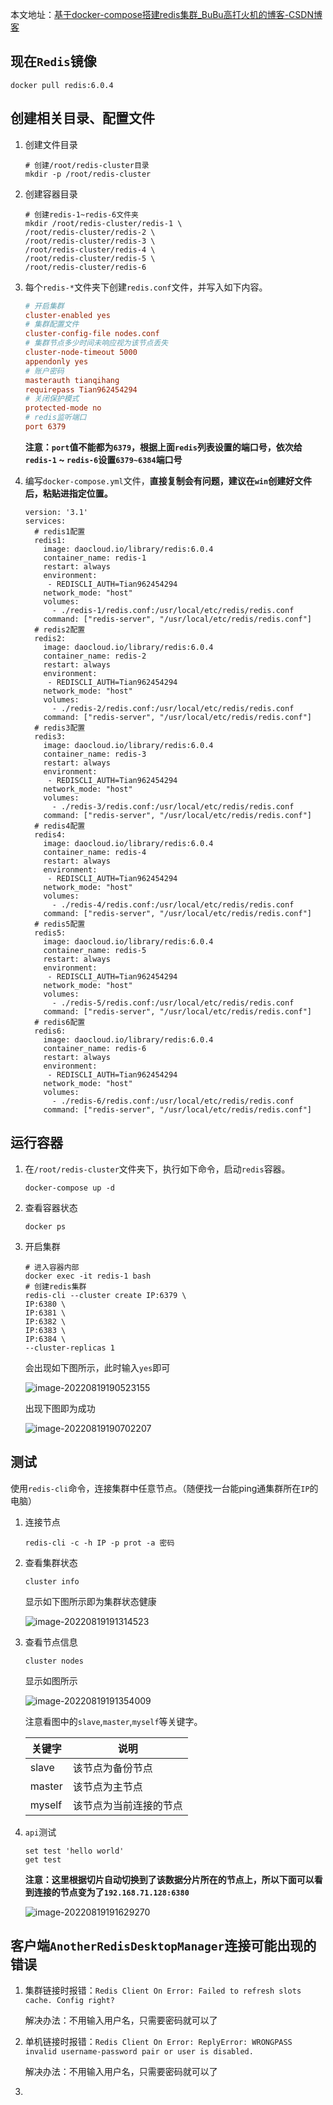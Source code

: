 



本文地址：[基于docker-compose搭建redis集群_BuBu高打火机的博客-CSDN博客](https://blog.csdn.net/fd214333890/article/details/111007824)



## 现在`Redis`镜像

```shell
docker pull redis:6.0.4
```



## 创建相关目录、配置文件

1.   创建文件目录

     ```shell
     # 创建/root/redis-cluster目录
     mkdir -p /root/redis-cluster
     ```

2.   创建容器目录

     ```shell
     # 创建redis-1~redis-6文件夹
     mkdir /root/redis-cluster/redis-1 \
     /root/redis-cluster/redis-2 \
     /root/redis-cluster/redis-3 \
     /root/redis-cluster/redis-4 \
     /root/redis-cluster/redis-5 \
     /root/redis-cluster/redis-6
     ```

3.   每个`redis-*`文件夹下创建`redis.conf`文件，并写入如下内容。

     ```conf
     # 开启集群
     cluster-enabled yes
     # 集群配置文件
     cluster-config-file nodes.conf
     # 集群节点多少时间未响应视为该节点丢失
     cluster-node-timeout 5000
     appendonly yes
     # 账户密码
     masterauth tianqihang
     requirepass Tian962454294
     # 关闭保护模式
     protected-mode no
     # redis监听端口
     port 6379
     ```

     **注意：`port`值不能都为`6379`，根据上面`redis`列表设置的端口号，依次给`redis-1` ~ `redis-6`设置`6379~6384`端口号**

4.   编写`docker-compose.yml`文件，**直接复制会有问题，建议在`win`创建好文件后，粘贴进指定位置。**

     ```shell
     version: '3.1'
     services:
       # redis1配置
       redis1:
         image: daocloud.io/library/redis:6.0.4
         container_name: redis-1
         restart: always
         environment:
          - REDISCLI_AUTH=Tian962454294
         network_mode: "host"
         volumes:
           - ./redis-1/redis.conf:/usr/local/etc/redis/redis.conf
         command: ["redis-server", "/usr/local/etc/redis/redis.conf"]
       # redis2配置
       redis2:
         image: daocloud.io/library/redis:6.0.4
         container_name: redis-2
         restart: always
         environment:
          - REDISCLI_AUTH=Tian962454294
         network_mode: "host"
         volumes:
           - ./redis-2/redis.conf:/usr/local/etc/redis/redis.conf
         command: ["redis-server", "/usr/local/etc/redis/redis.conf"]
       # redis3配置
       redis3:
         image: daocloud.io/library/redis:6.0.4
         container_name: redis-3
         restart: always
         environment:
          - REDISCLI_AUTH=Tian962454294
         network_mode: "host"
         volumes:
           - ./redis-3/redis.conf:/usr/local/etc/redis/redis.conf
         command: ["redis-server", "/usr/local/etc/redis/redis.conf"]
       # redis4配置
       redis4:
         image: daocloud.io/library/redis:6.0.4
         container_name: redis-4
         restart: always
         environment:
          - REDISCLI_AUTH=Tian962454294
         network_mode: "host"
         volumes:
           - ./redis-4/redis.conf:/usr/local/etc/redis/redis.conf
         command: ["redis-server", "/usr/local/etc/redis/redis.conf"]
       # redis5配置
       redis5:
         image: daocloud.io/library/redis:6.0.4
         container_name: redis-5
         restart: always
         environment:
          - REDISCLI_AUTH=Tian962454294
         network_mode: "host"
         volumes:
           - ./redis-5/redis.conf:/usr/local/etc/redis/redis.conf
         command: ["redis-server", "/usr/local/etc/redis/redis.conf"]
       # redis6配置
       redis6:
         image: daocloud.io/library/redis:6.0.4
         container_name: redis-6
         restart: always
         environment:
          - REDISCLI_AUTH=Tian962454294
         network_mode: "host"
         volumes:
           - ./redis-6/redis.conf:/usr/local/etc/redis/redis.conf
         command: ["redis-server", "/usr/local/etc/redis/redis.conf"]
     ```



## 运行容器

1.   在`/root/redis-cluster`文件夹下，执行如下命令，启动`redis`容器。

     ```shell
     docker-compose up -d
     ```

2.   查看容器状态

     ```shell
     docker ps
     ```

     

3.   开启集群

     ```shell
     # 进入容器内部
     docker exec -it redis-1 bash
     # 创建redis集群
     redis-cli --cluster create IP:6379 \
     IP:6380 \
     IP:6381 \
     IP:6382 \
     IP:6383 \
     IP:6384 \
     --cluster-replicas 1
     ```

     会出现如下图所示，此时输入`yes`即可

     ![image-20220819190523155](C:/Users/22489/OneDrive/%E7%94%B0%E5%A5%87%E6%9D%AD/%E5%AD%A6%E4%B9%A0%E7%AC%94%E8%AE%B0/TyporaImg/image-20220819190523155.png)

     出现下图即为成功

     ![image-20220819190702207](C:/Users/22489/OneDrive/%E7%94%B0%E5%A5%87%E6%9D%AD/%E5%AD%A6%E4%B9%A0%E7%AC%94%E8%AE%B0/TyporaImg/image-20220819190702207.png)





## 测试

使用`redis-cli`命令，连接集群中任意节点。（随便找一台能ping通集群所在`IP`的电脑）

1.   连接节点

     ```shell
     redis-cli -c -h IP -p prot -a 密码
     ```

2.   查看集群状态

     ```shell
     cluster info
     ```

     显示如下图所示即为集群状态健康

     ![image-20220819191314523](C:/Users/22489/OneDrive/%E7%94%B0%E5%A5%87%E6%9D%AD/%E5%AD%A6%E4%B9%A0%E7%AC%94%E8%AE%B0/TyporaImg/image-20220819191314523.png)

     

3.   查看节点信息

     ```shell
     cluster nodes
     ```

     显示如图所示

     ![image-20220819191354009](C:/Users/22489/OneDrive/%E7%94%B0%E5%A5%87%E6%9D%AD/%E5%AD%A6%E4%B9%A0%E7%AC%94%E8%AE%B0/TyporaImg/image-20220819191354009.png)

     注意看图中的`slave`,`master`,`myself`等关键字。

     | 关键字 | 说明                   |
     | ------ | ---------------------- |
     | slave  | 该节点为备份节点       |
     | master | 该节点为主节点         |
     | myself | 该节点为当前连接的节点 |

     

4.   `api`测试

     ```shell
     set test 'hello world'
     get test
     ```

     **注意：这里根据切片自动切换到了该数据分片所在的节点上，所以下面可以看到连接的节点变为了`192.168.71.128:6380`**

     ![image-20220819191629270](C:/Users/22489/OneDrive/%E7%94%B0%E5%A5%87%E6%9D%AD/%E5%AD%A6%E4%B9%A0%E7%AC%94%E8%AE%B0/TyporaImg/image-20220819191629270.png)











## 客户端`AnotherRedisDesktopManager`连接可能出现的错误



1.   集群链接时报错：`Redis Client On Error: Failed to refresh slots cache. Config right?`

     解决办法：不用输入用户名，只需要密码就可以了

2.   单机链接时报错：`Redis Client On Error: ReplyError: WRONGPASS invalid username-password pair or user is disabled.`

     解决办法：不用输入用户名，只需要密码就可以了

3.   
